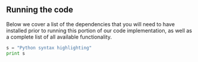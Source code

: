 ## Running the code

Below we cover a list of the dependencies that you will need to have installed prior to running this portion of our code implementation, as well as a complete list of all available functionality.


```python
s = "Python syntax highlighting"
print s
```
